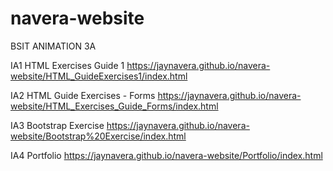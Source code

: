 # navera-website
BSIT ANIMATION 3A

IA1 HTML Exercises Guide 1
https://jaynavera.github.io/navera-website/HTML_GuideExercises1/index.html

IA2 HTML Guide Exercises - Forms
https://jaynavera.github.io/navera-website/HTML_Exercises_Guide_Forms/index.html

IA3 Bootstrap Exercise
https://jaynavera.github.io/navera-website/Bootstrap%20Exercise/index.html

IA4 Portfolio
https://jaynavera.github.io/navera-website/Portfolio/index.html

